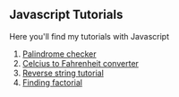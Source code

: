 ## Javascript Tutorials

Here you'll find my tutorials with Javascript

1. [Palindrome checker](https://github.com/dhmm/JavascriptTutorials/blob/master/tutorials/palindrom_checker.js)
2. [Celcius to Fahrenheit converter](https://github.com/dhmm/JavascriptTutorials/blob/master/tutorials/celcius_to_fahrenheit.js)
3. [Reverse string tutorial](https://github.com/dhmm/JavascriptTutorials/blob/master/tutorials/reverse_string.js)
4. [Finding factorial](https://github.com/dhmm/JavascriptTutorials/blob/master/tutorials/factorial.js)

